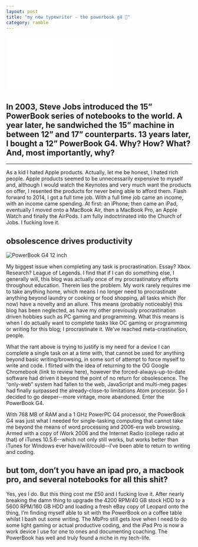 ```yaml
---
layout: post
title: "my new typewriter - the powerbook g4 🍎"
category: ramble
---
```


<iframe class="video" src="//www.youtube.com/embed/gA-NDZb29I4" frameborder="0" allowfullscreen="0"> </iframe>

## In 2003, Steve Jobs introduced the 15” PowerBook series of notebooks to the world. A year later, he sandwiched the 15” machine in between 12” and 17” counterparts. 13 years later, I bought a 12” PowerBook G4. Why? How? What? And, most importantly, why?

----

As a kid I hated Apple products. Actually, let me be honest, I hated rich people. Apple products seemed to be unnecessarily expensive to myself and, although I would watch the Keynotes and very much want the products on offer, I resented the products for never being able to afford them.
Flash forward to 2014, I got a full time job. With a full time job came an income, with an income came spending. At first: an iPhone; then came an iPad, eventually I moved onto a MacBook Air, then a MacBook Pro, an Apple Watch and finally the AirPods. I am fully indoctrinated into the Church of Jobs. I fucking love it.

## obsolescence drives productivity

![PowerBook G4 12 inch](https://i.imgur.com/VboWv6Q.jpg)

My biggest issue when completing any task is procrastination. Essay? Xbox. Research? League of Legends. I find that if I can do something else, I generally will, this blog was actually once of my procrastinatory efforts throughout education. Therein lies the problem. My work rarely requires me to take anything home, which means I no longer need to procrastinate anything beyond laundry or cooking or food shopping, all tasks which (for now) have a novelty and an allure. This means (probably noticeably) this blog has been neglected, as have my other previously procrastination driven hobbies such as PC gaming and programming. What this means is when I do actually want to complete tasks like OC gaming or programming or writing for this blog; I procrastinate it. We’ve reached meta-crastination, people.

What the rant above is trying to justify is my need for a device I can complete a single task on at a time with, that cannot be used for anything beyond basic writing/browsing, in some sort of attempt to force myself to write and code.
I flirted with the idea of returning to the OG Google Chromebook (link to review here), however the forced-always-up-to-date software had driven it beyond the point of no return for obsolescence. The “only-web” system had fallen to the web, JavaScript and multi-meg pages had finally surpassed the already-close-to limitations Atom processor. So I decided to go deeper--more vintage, more abandoned. Enter the PowerBook G4.

With 768 MB of RAM and a 1 GHz PowerPC G4 processor, the PowerBook G4 was just what I needed for single-tasking computing that cannot take me beyond the means of word processing and 2006-era web browsing. Armed with a copy of iWork 2006 and the Internet Radio (college radio at that) of iTunes 10.5.6--which not only still works, but works better than iTunes for Windows ever have/will/could--I’ve been able to return to writing and coding.

## but tom, don’t you have an ipad pro, a macbook pro, and several notebooks for all this shit?

Yes, yes I do. But this thing cost me £50 and I fucking love it. After nearly breaking the damn thing to upgrade the 4200 RPM/40 GB stock HDD to a 5600 RPM/160 GB HDD and loading a fresh eBay copy of Leopard onto the thing, I’m finding myself able to sit with the PowerBook on a coffee table whilst I bash out some writing. The MbPro still gets love when I need to do some light gaming or actual productive coding, and the iPad Pro is now a work device I use for one to ones and documenting coaching. The PowerBook has well and truly found a niche in my tech-life.
